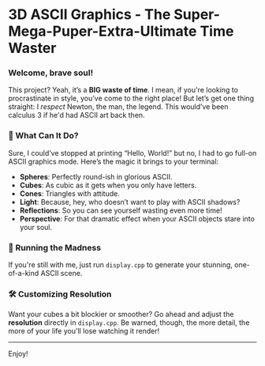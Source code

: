 # 3D ASCII Graphics - The Super-Mega-Puper-Extra-Ultimate Time Waster

### Welcome, brave soul!
This project? Yeah, it’s a **BIG waste of time**. I mean, if you're looking to procrastinate in style, you’ve come to the right place! But let’s get one thing straight: I *respect* Newton, the man, the legend. This would’ve been calculus 3 if he'd had ASCII art back then.

### 🌟 What Can It Do?
Sure, I could’ve stopped at printing “Hello, World!” but no, I had to go full-on ASCII graphics mode. Here’s the magic it brings to your terminal:

- **Spheres**: Perfectly round-ish in glorious ASCII.
- **Cubes**: As cubic as it gets when you only have letters.
- **Cones**: Triangles with attitude.
- **Light**: Because, hey, who doesn’t want to play with ASCII shadows?
- **Reflections**: So you can see yourself wasting even more time!
- **Perspective**: For that dramatic effect when your ASCII objects stare into your soul.

### 🚀 Running the Madness
If you're still with me, just run `display.cpp` to generate your stunning, one-of-a-kind ASCII scene.

### 🛠️ Customizing Resolution
Want your cubes a bit blockier or smoother? Go ahead and adjust the **resolution** directly in `display.cpp`. Be warned, though, the more detail, the more of your life you'll lose watching it render!

---

Enjoy!
